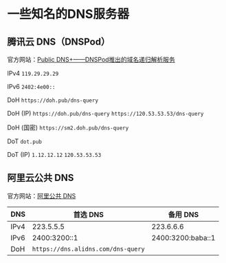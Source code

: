 # 一些知名的DNS服务器

## 腾讯云 DNS（DNSPod）

官方网站：[Public DNS+——DNSPod推出的域名递归解析服务](https://www.dnspod.cn/Products/publicdns)

IPv4 `119.29.29.29`

IPv6 `2402:4e00::`

DoH `https://doh.pub/dns-query`

DoH (IP) `https://doh.pub/dns-query` `https://120.53.53.53/dns-query`

DoH (国密) `https://sm2.doh.pub/dns-query`

DoT `dot.pub`

DoT (IP) `1.12.12.12` `120.53.53.53`

## 阿里云公共 DNS

官方网站：[阿里公共 DNS](https://alidns.com/)

|DNS|首选 DNS|备用 DNS|
|----|----|----|
|IPv4|223.5.5.5|223.6.6.6|
|IPv6|2400:3200::1|2400:3200:baba::1|
|DoH|`https://dns.alidns.com/dns-query`|
